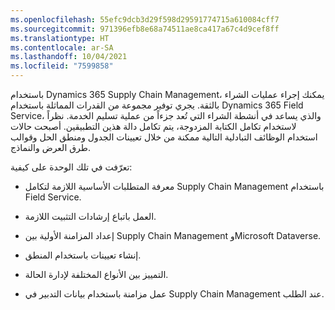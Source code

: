 ```yaml
---
ms.openlocfilehash: 55efc9dcb3d29f598d29591774715a610084cff7
ms.sourcegitcommit: 971396efb8e68a74511ae8ca417a67c4d9cef8ff
ms.translationtype: HT
ms.contentlocale: ar-SA
ms.lasthandoff: 10/04/2021
ms.locfileid: "7599858"
---
```

باستخدام Dynamics 365 Supply Chain Management، يمكنك إجراء عمليات الشراء بالثقة. يجري توفير مجموعة من القدرات المماثلة باستخدام Dynamics 365 Field Service، والذي يساعد في أنشطة الشراء التي تُعد جزءاً من عملية تسليم الخدمة. نظراً لاستخدام تكامل الكتابة المزدوجة، يتم تكامل دالة هذين التطبيقين. أصبحت حالات استخدام الوظائف التبادلية التالية ممكنة من خلال تعيينات الجدول ومنطق الحل وقوالب طرق العرض والنماذج.

تعرّفت في تلك الوحدة على كيفية:

- معرفة المتطلبات الأساسية اللازمة لتكامل Supply Chain Management باستخدام Field Service.

- العمل باتباع إرشادات التثبيت اللازمة.

- إعداد المزامنة الأولية بين Supply Chain Management وMicrosoft Dataverse.

- إنشاء تعيينات باستخدام المنطق.

- التمييز بين الأنواع المختلفة لإدارة الحالة.

- عمل مزامنة باستخدام بيانات التدبير في Supply Chain Management عند الطلب.
